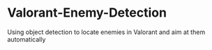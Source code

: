 # Valorant-Enemy-Detection
Using object detection to locate enemies in Valorant and aim at them automatically
